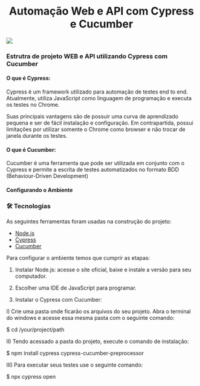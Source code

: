 
<h1 align="center">Automação Web e API com Cypress e Cucumber</h1>


<img src="https://cwi.com.br/wp-content/uploads/2020/10/GC_1-home.png"/>


<h3 align="rigt"> Estrutra de projeto WEB e API utilizando Cypress com Cucumber</h3>

<h4> O que é Cypress:</h4>

Cypress é um framework utilizado para automação de testes end to end. Atualmente, utiliza JavaScript como linguagem de programação e executa os testes no Chrome.

Suas principais vantagens são de possuir uma curva de aprendizado pequena e ser de fácil instalação e configuração. Em contrapartida, possui limitações por utilizar somente o Chrome como browser e não trocar de janela durante os testes.

<h4>O que é Cucumber:</h4>

Cucumber é uma ferramenta que pode ser utilizada em conjunto com o Cypress e permite a escrita de testes automatizados no formato BDD (Behaviour-Driven Development)

<h4>Configurando o Ambiente</h4>

### 🛠 Tecnologias

As seguintes ferramentas foram usadas na construção do projeto:


- [Node.js](https://nodejs.org/en/)
- [Cypress](https://pt-br.reactjs.org/)
- [Cucumber](https://reactnative.dev/)


Para configurar o ambiente temos que cumprir as etapas:

1. Instalar Node.js: acesse o site oficial, baixe e instale a versão para seu computador.

2. Escolher uma IDE de JavaScript para programar.

3. Instalar o Cypress com Cucumber:

I) Crie uma pasta onde ficarão os arquivos do seu projeto. Abra o terminal do windows e acesse essa mesma pasta com o seguinte comando:

$ cd /your/project/path

II) Tendo acessado a pasta do projeto, execute o comando de instalação:

$ npm install cypress cypress-cucumber-preprocessor

III) Para executar seus testes use o seguinte comando:

$ npx cypress open

